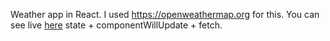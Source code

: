 Weather app in React. I used https://openweathermap.org for this.
You can see live [here](https://al3kaz.github.io/Weather-App/)
state + componentWillUpdate + fetch. 
